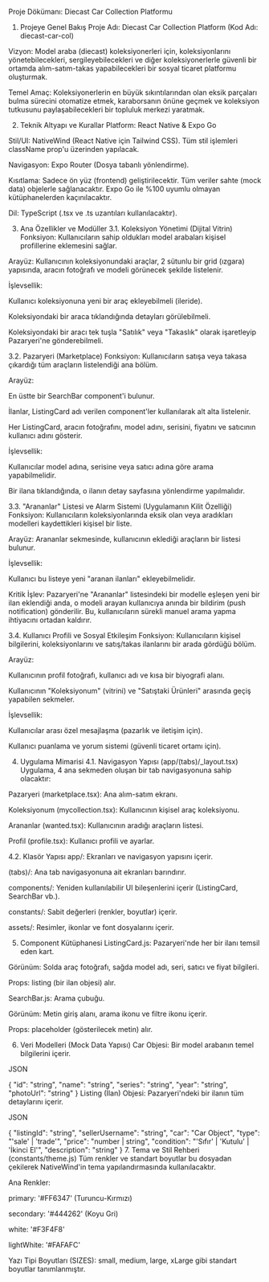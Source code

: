 Proje Dökümanı: Diecast Car Collection Platformu
1. Projeye Genel Bakış
Proje Adı: Diecast Car Collection Platform (Kod Adı: diecast-car-col)

Vizyon: Model araba (diecast) koleksiyonerleri için, koleksiyonlarını yönetebilecekleri, sergileyebilecekleri ve diğer koleksiyonerlerle güvenli bir ortamda alım-satım-takas yapabilecekleri bir sosyal ticaret platformu oluşturmak.

Temel Amaç: Koleksiyonerlerin en büyük sıkıntılarından olan eksik parçaları bulma sürecini otomatize etmek, karaborsanın önüne geçmek ve koleksiyon tutkusunu paylaşabilecekleri bir topluluk merkezi yaratmak.

2. Teknik Altyapı ve Kurallar
Platform: React Native & Expo Go

Stil/UI: NativeWind (React Native için Tailwind CSS). Tüm stil işlemleri className prop'u üzerinden yapılacak.

Navigasyon: Expo Router (Dosya tabanlı yönlendirme).

Kısıtlama: Sadece ön yüz (frontend) geliştirilecektir. Tüm veriler sahte (mock data) objelerle sağlanacaktır. Expo Go ile %100 uyumlu olmayan kütüphanelerden kaçınılacaktır.

Dil: TypeScript (.tsx ve .ts uzantıları kullanılacaktır).

3. Ana Özellikler ve Modüller
3.1. Koleksiyon Yönetimi (Dijital Vitrin)
Fonksiyon: Kullanıcıların sahip oldukları model arabaları kişisel profillerine eklemesini sağlar.

Arayüz: Kullanıcının koleksiyonundaki araçlar, 2 sütunlu bir grid (ızgara) yapısında, aracın fotoğrafı ve modeli görünecek şekilde listelenir.

İşlevsellik:

Kullanıcı koleksiyonuna yeni bir araç ekleyebilmeli (ileride).

Koleksiyondaki bir araca tıklandığında detayları görülebilmeli.

Koleksiyondaki bir aracı tek tuşla "Satılık" veya "Takaslık" olarak işaretleyip Pazaryeri'ne gönderebilmeli.

3.2. Pazaryeri (Marketplace)
Fonksiyon: Kullanıcıların satışa veya takasa çıkardığı tüm araçların listelendiği ana bölüm.

Arayüz:

En üstte bir SearchBar component'i bulunur.

İlanlar, ListingCard adı verilen component'ler kullanılarak alt alta listelenir.

Her ListingCard, aracın fotoğrafını, model adını, serisini, fiyatını ve satıcının kullanıcı adını gösterir.

İşlevsellik:

Kullanıcılar model adına, serisine veya satıcı adına göre arama yapabilmelidir.

Bir ilana tıklandığında, o ilanın detay sayfasına yönlendirme yapılmalıdır.

3.3. "Arananlar" Listesi ve Alarm Sistemi (Uygulamanın Kilit Özelliği)
Fonksiyon: Kullanıcıların koleksiyonlarında eksik olan veya aradıkları modelleri kaydettikleri kişisel bir liste.

Arayüz: Arananlar sekmesinde, kullanıcının eklediği araçların bir listesi bulunur.

İşlevsellik:

Kullanıcı bu listeye yeni "aranan ilanları" ekleyebilmelidir.

Kritik İşlev: Pazaryeri'ne "Arananlar" listesindeki bir modelle eşleşen yeni bir ilan eklendiği anda, o modeli arayan kullanıcıya anında bir bildirim (push notification) gönderilir. Bu, kullanıcıların sürekli manuel arama yapma ihtiyacını ortadan kaldırır.

3.4. Kullanıcı Profili ve Sosyal Etkileşim
Fonksiyon: Kullanıcıların kişisel bilgilerini, koleksiyonlarını ve satış/takas ilanlarını bir arada gördüğü bölüm.

Arayüz:

Kullanıcının profil fotoğrafı, kullanıcı adı ve kısa bir biyografi alanı.

Kullanıcının "Koleksiyonum" (vitrini) ve "Satıştaki Ürünleri" arasında geçiş yapabilen sekmeler.

İşlevsellik:

Kullanıcılar arası özel mesajlaşma (pazarlık ve iletişim için).

Kullanıcı puanlama ve yorum sistemi (güvenli ticaret ortamı için).

4. Uygulama Mimarisi
4.1. Navigasyon Yapısı (app/(tabs)/_layout.tsx)
Uygulama, 4 ana sekmeden oluşan bir tab navigasyonuna sahip olacaktır:

Pazaryeri (marketplace.tsx): Ana alım-satım ekranı.

Koleksiyonum (mycollection.tsx): Kullanıcının kişisel araç koleksiyonu.

Arananlar (wanted.tsx): Kullanıcının aradığı araçların listesi.

Profil (profile.tsx): Kullanıcı profili ve ayarlar.

4.2. Klasör Yapısı
app/: Ekranları ve navigasyon yapısını içerir.

(tabs)/: Ana tab navigasyonuna ait ekranları barındırır.

components/: Yeniden kullanılabilir UI bileşenlerini içerir (ListingCard, SearchBar vb.).

constants/: Sabit değerleri (renkler, boyutlar) içerir.

assets/: Resimler, ikonlar ve font dosyalarını içerir.

5. Component Kütüphanesi
ListingCard.js: Pazaryeri'nde her bir ilanı temsil eden kart.

Görünüm: Solda araç fotoğrafı, sağda model adı, seri, satıcı ve fiyat bilgileri.

Props: listing (bir ilan objesi) alır.

SearchBar.js: Arama çubuğu.

Görünüm: Metin giriş alanı, arama ikonu ve filtre ikonu içerir.

Props: placeholder (gösterilecek metin) alır.

6. Veri Modelleri (Mock Data Yapısı)
Car Objesi: Bir model arabanın temel bilgilerini içerir.

JSON

{
  "id": "string",
  "name": "string",
  "series": "string",
  "year": "string",
  "photoUrl": "string"
}
Listing (İlan) Objesi: Pazaryeri'ndeki bir ilanın tüm detaylarını içerir.

JSON

{
  "listingId": "string",
  "sellerUsername": "string",
  "car": "Car Object",
  "type": "'sale' | 'trade'",
  "price": "number | string",
  "condition": "'Sıfır' | 'Kutulu' | 'İkinci El'",
  "description": "string"
}
7. Tema ve Stil Rehberi (constants/theme.js)
Tüm renkler ve standart boyutlar bu dosyadan çekilerek NativeWind'in tema yapılandırmasında kullanılacaktır.

Ana Renkler:

primary: '#FF6347' (Turuncu-Kırmızı)

secondary: '#444262' (Koyu Gri)

white: '#F3F4F8'

lightWhite: '#FAFAFC'

Yazı Tipi Boyutları (SIZES): small, medium, large, xLarge gibi standart boyutlar tanımlanmıştır.